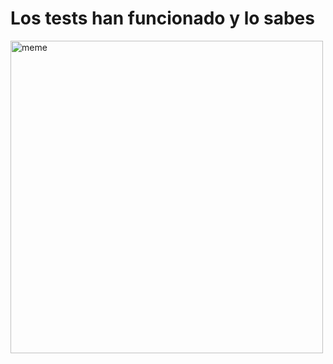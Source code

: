<h1>Los tests han funcionado y lo sabes</h1> <img src="https://i.redd.it/2xw1cvx1cnea1.png" alt="meme" width="500" height="500"></img>